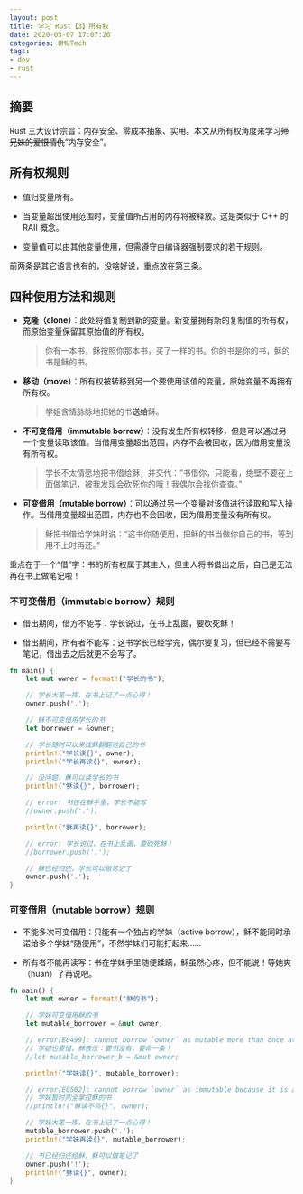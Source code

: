 ```yaml
---
layout: post
title: 学习 Rust【3】所有权
date: 2020-03-07 17:07:26
categories: UMUTech
tags:
- dev
- rust
---
```

## 摘要

Rust 三大设计宗旨：内存安全、零成本抽象、实用。本文从所有权角度来学习~~师兄妹的爱恨情仇~~“内存安全”。

## 所有权规则

- 值归变量所有。

- 当变量超出使用范围时，变量值所占用的内存将被释放。这是类似于 C++ 的 RAII 概念。

- 变量值可以由其他变量使用，但需遵守由编译器强制要求的若干规则。

前两条是其它语言也有的，没啥好说，重点放在第三条。

## 四种使用方法和规则

- **克隆（clone）**：此处将值复制到新的变量。新变量拥有新的复制值的所有权，而原始变量保留其原始值的所有权。

  > 你有一本书，稣按照你那本书，买了一样的书。你的书是你的书，稣的书是稣的书。

- **移动（move）**：所有权被转移到另一个要使用该值的变量，原始变量不再拥有所有权。

  > 学姐含情脉脉地把她的书**送给**稣。

- **不可变借用（immutable borrow）**：没有发生所有权转移，但是可以通过另一个变量读取该值。当借用变量超出范围，内存不会被回收，因为借用变量没有所有权。

  > 学长不太情愿地把书借给稣，并交代：“书借你，只能看，绝壁不要在上面做笔记，被我发现会砍死你的哦！我偶尔会找你查查。”

- **可变借用（mutable borrow）**：可以通过另一个变量对该值进行读取和写入操作。当借用变量超出范围，内存也不会回收，因为借用变量没有所有权。

  > 稣把书借给学妹时说：“这书你随便用，把稣的书当做你自己的书，等到用不上时再还。”

重点在于一个“借”字：书的所有权属于其主人，但主人将书借出之后，自己是无法再在书上做笔记啦！

### 不可变借用（immutable borrow）规则

- 借出期间，借方不能写：学长说过，在书上乱画，要砍死稣！

- 借出期间，所有者不能写：这书学长已经学完，偶尔要复习，但已经不需要写笔记，借出去之后就更不会写了。

```rust
fn main() {
    let mut owner = format!("学长的书");

    // 学长大笔一挥，在书上记了一点心得！
    owner.push('.');

    // 稣不可变借用学长的书
    let borrower = &owner;

    // 学长随时可以来找稣翻翻他自己的书
    println!("学长读{}", owner);
    println!("学长再读{}", owner);

    // 没问题，稣可以读学长的书
    println!("稣读{}", borrower);

    // error: 书还在稣手里，学长不能写
    //owner.push('.');

    println!("稣再读{}", borrower);

    // error: 学长说过，在书上乱画，要砍死稣！
    //borrower.push('.');

    // 稣已经归还，学长可以做笔记了
    owner.push('.');
}
```

### 可变借用（mutable borrow）规则

- 不能多次可变借用：只能有一个独占的学妹（active borrow），稣不能同时承诺给多个学妹“随便用”，不然学妹们可能打起来……

- 所有者不能再读写：书在学妹手里随便蹂躏，稣虽然心疼，但不能说！等她爽（huan）了再说吧。


```rust
fn main() {
    let mut owner = format!("稣的书");

    // 学妹可变借用稣的书
    let mutable_borrower = &mut owner;

    // error[E0499]: cannot borrow `owner` as mutable more than once at a time
    // 学姐也要借，稣表示：要书没有，要命一条！
    //let mutable_borrower_b = &mut owner;

    println!("学妹读{}", mutable_borrower);

    // error[E0502]: cannot borrow `owner` as immutable because it is also borrowed as mutable
    // 学妹暂时完全掌控稣的书
    //println!("稣读不鸟{}", owner);

    // 学妹大笔一挥，在书上记了一点心得！
    mutable_borrower.push('.');
    println!("学妹再读{}", mutable_borrower);

    // 书已经归还给稣，稣可以做笔记了
    owner.push('!');
    println!("稣读{}", owner);
}
```
